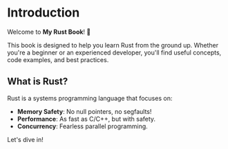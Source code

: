 # Introduction

Welcome to **My Rust Book**! 🚀

This book is designed to help you learn Rust from the ground up. Whether you're a beginner or an experienced developer, you'll find useful concepts, code examples, and best practices.

## What is Rust?

Rust is a systems programming language that focuses on:

- **Memory Safety**: No null pointers, no segfaults!
- **Performance**: As fast as C/C++, but with safety.
- **Concurrency**: Fearless parallel programming.

Let's dive in!
